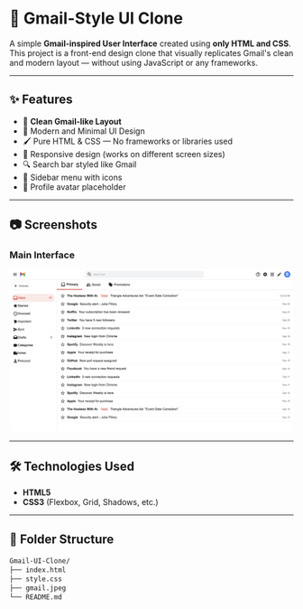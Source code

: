 # 📧 Gmail-Style UI Clone

A simple **Gmail-inspired User Interface** created using **only HTML and CSS**.  
This project is a front-end design clone that visually replicates Gmail's clean and modern layout — without using JavaScript or any frameworks.

---

## ✨ Features

- 📩 **Clean Gmail-like Layout**
- 🎨 Modern and Minimal UI Design
- 🖌️ Pure HTML & CSS — No frameworks or libraries used
- 📱 Responsive design (works on different screen sizes)
- 🔍 Search bar styled like Gmail
- 📂 Sidebar menu with icons
- 🧑 Profile avatar placeholder

---

## 📷 Screenshots

### Main Interface
![Main UI Screenshot](Gmail-clone/image.png)


---

## 🛠️ Technologies Used

- **HTML5**
- **CSS3** (Flexbox, Grid, Shadows, etc.)

---

## 📂 Folder Structure

```plaintext
Gmail-UI-Clone/
├── index.html
├── style.css
├── gmail.jpeg
└── README.md
